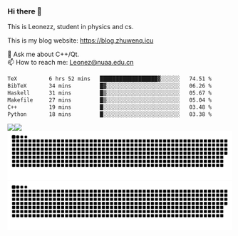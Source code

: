 ### Hi there 👋

<!--
**Leonezz/Leonezz** is a ✨ _special_ ✨ repository because its `README.md` (this file) appears on your GitHub profile.

Here are some ideas to get you started:

-->

This is Leonezz, student in physics and cs.

This is my blog website: https://blog.zhuwenq.icu

💬 Ask me about C++/Qt. \
📫 How to reach me: Leonez@nuaa.edu.cn

<!--START_SECTION:waka-->

```text
TeX          6 hrs 52 mins   ██████████████████▓░░░░░░   74.51 %
BibTeX       34 mins         █▓░░░░░░░░░░░░░░░░░░░░░░░   06.26 %
Haskell      31 mins         █▒░░░░░░░░░░░░░░░░░░░░░░░   05.67 %
Makefile     27 mins         █▒░░░░░░░░░░░░░░░░░░░░░░░   05.04 %
C++          19 mins         █░░░░░░░░░░░░░░░░░░░░░░░░   03.48 %
Python       18 mins         █░░░░░░░░░░░░░░░░░░░░░░░░   03.38 %
```

<!--END_SECTION:waka-->

<img align="left" src="https://github-readme-stats.vercel.app/api?username=Leonezz&count_private=true&show_icons=true&include_all_commits=true&theme=vue"/>
<img align="left" src="https://github-readme-stats.vercel.app/api/top-langs/?username=Leonezz&hide=TeX&layout=compact&theme=vue"/>

![GitHub Snake Light](https://raw.githubusercontent.com/Leonezz/Leonezz/output/github-contribution-grid-snake-light.svg#gh-light-mode-only)![GitHub Snake dark](https://raw.githubusercontent.com/Leonezz/Leonezz/output/github-contribution-grid-snake-dark.svg#gh-dark-mode-only)
